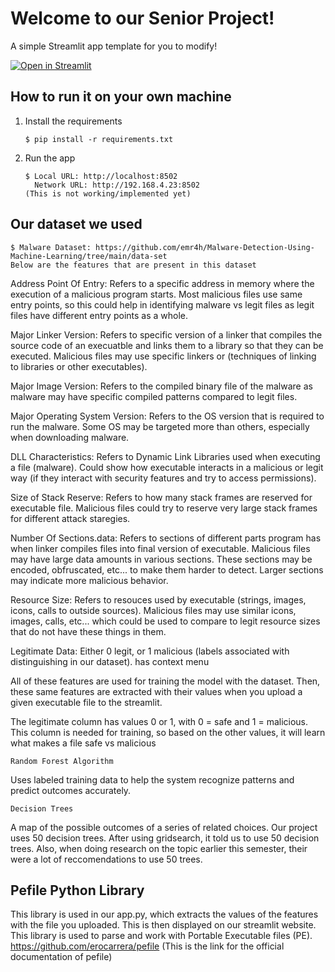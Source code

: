 # Welcome to our Senior Project!

A simple Streamlit app template for you to modify!

[![Open in Streamlit](https://static.streamlit.io/badges/streamlit_badge_black_white.svg)](https://blank-app-template.streamlit.app/)

## How to run it on your own machine ##

1. Install the requirements

   ```
   $ pip install -r requirements.txt
   ```

2. Run the app

   ```
   $ Local URL: http://localhost:8502
     Network URL: http://192.168.4.23:8502
   (This is not working/implemented yet)
   ```

## Our dataset we used ##
   ```
   $ Malware Dataset: https://github.com/emr4h/Malware-Detection-Using-Machine-Learning/tree/main/data-set
   Below are the features that are present in this dataset
   ```
   Address Point Of Entry: Refers to a specific address in memory where the execution of a malicious program starts. Most malicious files use same    entry points, so this could help in identifying malware vs legit files as legit files have different entry points as a whole.
 
Major Linker Version: Refers to specific version of a linker that compiles the source code of an execuatble and links them to a library so that they can be executed. Malicious files may use specific linkers or (techniques of linking to libraries or other executables).
 
Major Image Version: Refers to the compiled binary file of the malware as malware may have specific compiled patterns compared to legit files.
 
Major Operating System Version: Refers to the OS version that is required to run the malware. Some OS may be targeted more than others, especially when downloading malware.
 
DLL Characteristics: Refers to Dynamic Link Libraries used when executing a file (malware). Could show how executable interacts in a malicious or legit way (if they interact with security features and try to access permissions).
 
Size of Stack Reserve: Refers to how many stack frames are reserved for executable file. Malicious files could try to reserve very large stack frames for different attack staregies.
 
Number Of Sections.data: Refers to sections of different parts program has when linker compiles files into final version of executable. Malicious files may have large data amounts in various sections. These sections may be encoded, obfruscated, etc... to make them harder to detect. Larger sections may indicate more malicious behavior.
 
Resource Size: Refers to resouces used by executable (strings, images, icons, calls to outside sources). Malicious files may use similar icons, images, calls, etc... which could be used to compare to legit resource sizes that do not have these things in them.
 
Legitimate Data: Either 0 legit, or 1 malicious (labels associated with distinguishing in our dataset).
has context menu

All of these features are used for training the model with the dataset. Then, these same features are extracted with their values when you upload a given executable file to the streamlit.

The legitimate column has values 0 or 1, with 0 = safe and 1 = malicious. This column is needed for training, so based on the other values, it will learn what makes a file safe vs malicious






```
Random Forest Algorithm
```
   Uses labeled training data to help the system recognize patterns and predict outcomes accurately.
```
Decision Trees
```
   A map of the possible outcomes of a series of related choices. Our project uses 50 decision trees. After using gridsearch, it told us to use 50 decision trees. Also, when doing research on the topic earlier this semester, their were a lot of reccomendations to use 50 trees.


## Pefile Python Library ##

   This library is used in our app.py, which extracts the values of the features with the file you uploaded. This is then displayed on our streamlit website. This library is used to parse and work with Portable Executable files (PE).
   https://github.com/erocarrera/pefile (This is the link for the official documentation of pefile)
   



